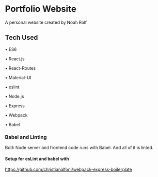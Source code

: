 # Portfolio Website
A personal website created by Noah Rolf 

## Tech Used
• ES6

• React.js

• React-Routes

• Material-UI

• eslint

• Node.js

• Express

• Webpack

• Babel

### Babel and Linting
Both Node server and frontend code runs with Babel. And all of it is linted. 

#### Setup for esLint and babel with 
https://github.com/christianalfoni/webpack-express-boilerplate
